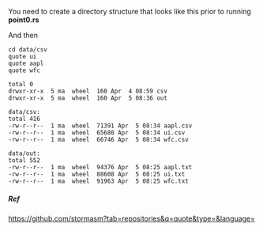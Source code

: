 You need to create a directory structure that looks like
this prior to running **point0.rs**

And then
```
cd data/csv
quote ui
quote aapl
quote wfc
```

```
total 0
drwxr-xr-x  5 ma  wheel  160 Apr  4 08:59 csv
drwxr-xr-x  5 ma  wheel  160 Apr  5 08:36 out

data/csv:
total 416
-rw-r--r--  1 ma  wheel  71391 Apr  5 08:34 aapl.csv
-rw-r--r--  1 ma  wheel  65680 Apr  5 08:34 ui.csv
-rw-r--r--  1 ma  wheel  66746 Apr  5 08:34 wfc.csv

data/out:
total 552
-rw-r--r--  1 ma  wheel  94376 Apr  5 08:25 aapl.txt
-rw-r--r--  1 ma  wheel  88608 Apr  5 08:25 ui.txt
-rw-r--r--  1 ma  wheel  91963 Apr  5 08:25 wfc.txt
```

##### Ref

https://github.com/stormasm?tab=repositories&q=quote&type=&language=
